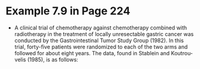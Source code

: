 # Example 7.9 in Page 224
* A clinical trial of chemotherapy against chemotherapy combined with radiotherapy in the treatment of locally unresectable gastric cancer was conducted by the Gastrointestinal Tumor Study Group (1982). In this trial, forty-five patients were randomized to each of the two arms and followed for about eight years. The data, found in Stablein and Koutrou- velis (1985), is as follows:
